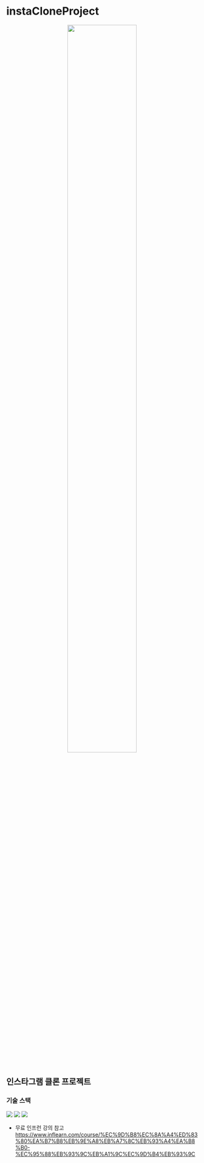 # instaCloneProject

<!-- https://www.freecodecamp.org/korean/news/gisheobeu-peurojegteue-rideumi-paileul-jal-jagseonghaneun-bangbeob/ 
https://velog.io/@luna7182/%EB%B0%B1%EC%97%94%EB%93%9C-%ED%94%84%EB%A1%9C%EC%A0%9D%ED%8A%B8-README-%EC%93%B0%EB%8A%94-%EB%B2%95
-->

<p align="center">
  <img src= "https://github.com/minheeV/insta-clone/assets/124010199/1fc67635-5ea3-4e23-81a9-1461af6e4fd5"
       width="60%" height ="70%">
</p>

<!-- <p align="center">
  <img src= "https://github.com/minheeV/insta-clone/assets/124010199/fc7c3a67-a7df-4c8e-97a2-231e892ca962"
       width="60%" height ="70%">
</p> -->
           
## 인스타그램 클론 프로젝트

### 기술 스택

<div align="start">
	<img src="https://img.shields.io/badge/GitHub-181717?style=flat&logo=GitHub&logoColor=white" />
    	<img src="https://img.shields.io/badge/Android Studio-3DDC84?style=flat&logo=Android Studio&logoColor=white" />
	<img src="https://img.shields.io/badge/Kotlin-7F52FF?style=flat&logo=Kotlin&logoColor=white" />
</div>




<!-- 

<img src="https://img.shields.io/badge/Jetpack Compose-4285F4?style=flat&logo=Jetpack Compose&logoColor=white" />

<1~2강 정리 내용 : https://velog.io/@minnie_dev/Clone-%EC%9D%B8%EC%8A%A4%ED%83%80%EA%B7%B8%EB%9E%A8-%ED%81%B4%EB%A1%A0-%ED%94%84%EB%A1%9C%EC%A0%9D%ED%8A%B81>
1강 : 로그인 화면 구성 
2강 : Firebase 연결

<3강 정리 내용 : https://velog.io/@minnie_dev/Clone-%EC%9D%B8%EC%8A%A4%ED%83%80%EA%B7%B8%EB%9E%A8-%ED%81%B4%EB%A1%A0-%ED%94%84%EB%A1%9C%EC%A0%9D%ED%8A%B82>
3강 : 구글 계정 로그인

4강 : ----- 페이스북 로그인 제외

<5강 정리 내용 : https://velog.io/@minnie_dev/Clone-%EC%9D%B8%EC%8A%A4%ED%83%80%EA%B7%B8%EB%9E%A8-%ED%81%B4%EB%A1%A0-%ED%94%84%EB%A1%9C%EC%A0%9D%ED%8A%B83>
5강 : BottomNavigationView으로 하단 메뉴(탭바) 생성

6강 : 사진 업로드 페이지 구성

7강 : 컨텐츠 데이터 모델

인스타그램 클론 프로젝트를 통해 토이프로젝트 진행 예정

8강 진행 예정

-->

* 무료 인프런 강의 참고
https://www.inflearn.com/course/%EC%9D%B8%EC%8A%A4%ED%83%80%EA%B7%B8%EB%9E%A8%EB%A7%8C%EB%93%A4%EA%B8%B0-%EC%95%88%EB%93%9C%EB%A1%9C%EC%9D%B4%EB%93%9C
